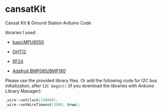 # cansatKit
Cansat Kit &amp; Ground Station Arduino Code

libraries I used:

- [basicMPU6050](https://github.com/RCmags/basicMPU6050)

- [DHT12](https://github.com/RobTillaart/DHT12)

- [RF24](https://github.com/nRF24/RF24)

- [Adafruit BMP085/BMP180](https://github.com/adafruit/Adafruit-BMP085-Library)

Please use the provided library files. Or add the following code for I2C bus initialization, after ```I2C begin()``` (if you download the libraries with Arduino Library Manager):

```C
_wire->setClock(100000);
_wire->setWireTimeout(3000, true);
```
